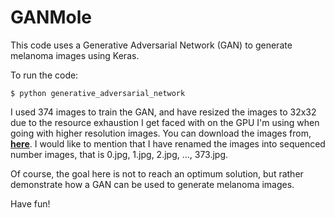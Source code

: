 # GANMole
This code uses a Generative Adversarial Network (GAN) to generate melanoma images using Keras.

To run the code:

`$ python generative_adversarial_network`

I used 374 images to train the GAN, and have resized the images to 32x32 due to the resource exhaustion I get faced with on the GPU I'm using when going with higher resolution images. You can download the images from, <a href="https://drive.google.com/drive/folders/14r8ivbgGk4wEH8JXESXS30ONOz0oAZC4?usp=sharing"><strong>here</strong></a>. I would like to mention that I have renamed the images into sequenced number images, that is 0.jpg, 1.jpg, 2.jpg, ..., 373.jpg.

Of course, the goal here is not to reach an optimum solution, but rather demonstrate how a GAN can be used to generate melanoma images.

Have fun!
